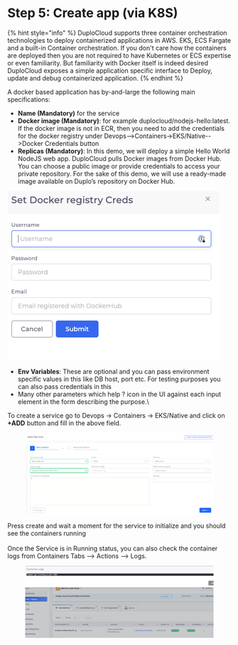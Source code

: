 # Step 5: Create app (via K8S)

{% hint style="info" %}
DuploCloud supports three container orchestration technologies to deploy containerized applications in AWS. EKS, ECS Fargate and a built-in Container orchestration. If you don't care how the containers are deployed then you are not required to have Kubernetes or ECS expertise or even familiarity. But familiarity with Docker itself is indeed desired\
DuploCloud exposes a simple application specific interface to Deploy, update and debug containerized application.
{% endhint %}

A docker based application has by-and-large the following main specifications:

* **Name (Mandatory)** for the service
* **Docker image (Mandatory)**: for example duplocloud/nodejs-hello:latest. If the docker image is not in ECR, then you need to add the credentials for the docker registry under Devops-->Containers->EKS/Native-->Docker Credentials button
* **Replicas (Mandatory)**: In this demo, we will deploy a simple Hello World NodeJS web app. DuploCloud pulls Docker images from Docker Hub. You can choose a public image or provide credentials to access your private repository. For the sake of this demo, we will use a ready-made image available on Duplo’s repository on Docker Hub.

![](<../../.gitbook/assets/image (12) (1) (1).png>)

* **Env Variables**: These are optional and you can pass environment specific values in this like DB host, port etc. For testing purposes you can also pass credentials in this
* Many other parameters which help ? icon in the UI against each input element in the form describing the purpose.\


To create a service go to Devops -> Containers -> EKS/Native and click on **+ADD** button and fill in the above field.

<figure><img src="../../.gitbook/assets/image (75).png" alt=""><figcaption></figcaption></figure>

Press create and wait a moment for the service to initialize and you should see the containers running\
\
Once the Service is in Running status, you can also check the container logs from Containers Tabs --> Actions --> Logs.

<figure><img src="../../.gitbook/assets/image (76).png" alt=""><figcaption></figcaption></figure>
